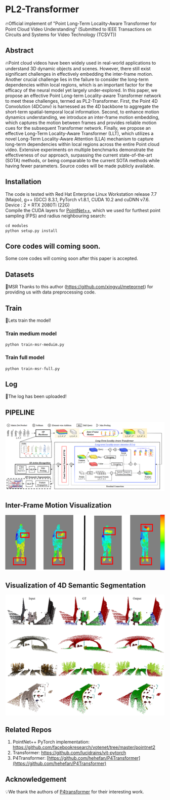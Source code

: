 # PL2-Transformer
🔥Official implement of "Point Long-Term Locality-Aware Transformer for Point Cloud Video Understanding" (Submitted to IEEE Transactions on Circuits and Systems for Video Technology (TCSVT))
## Abstract
🔥Point cloud videos have been widely used in real-world applications to understand 3D dynamic objects and scenes. However, there still exist significant challenges in effectively embedding the inter-frame motion. Another crucial challenge lies in the failure to consider the long-term dependencies within local regions, which is an important factor for the efficacy of the neural model yet largely under-explored. In this paper, we propose an effective Point Long-term Locality-aware Transformer network to meet these challenges, termed as PL2-Transformer. First, the Point 4D Convolution (4DConv) is harnessed as the 4D backbone to aggregate the short-term spatial-temporal local information. Second, to enhance motion dynamics understanding, we introduce an inter-frame motion embedding, which captures the motion between frames and provides reliable motion cues for the subsequent Transformer network. Finally, we propose an effective Long-Term Locality-Aware Transformer (LLT), which utilizes a novel Long-Term Locality-Aware Attention (LLA) mechanism to capture long-term dependencies within local regions across the entire Point cloud video. Extensive experiments on multiple benchmarks demonstrate the effectiveness of our approach, surpassing the current state-of-the-art (SOTA) methods, or being comparable to the current SOTA methods while having fewer parameters. Source codes will be made publicly available. 
## Installation

The code is tested with Red Hat Enterprise Linux Workstation release 7.7 (Maipo), g++ (GCC) 8.3.1, PyTorch v1.8.1, CUDA 10.2 and cuDNN v7.6.  
Device : 2 × RTX 2080Ti (22G)  
Compile the CUDA layers for [PointNet++](http://arxiv.org/abs/1706.02413), which we used for furthest point sampling (FPS) and radius neighbouring search: 
```
cd modules
python setup.py install
```
## Core codes will coming soon.
Some core codes will coming soon after this paper is accepted.
## Datasets
🌱MSR Thanks to this author (https://github.com/xingyul/meteornet) for providing us with data preprocessing code.

## Train
🤗Lets train the model!
### Train medium model
```
python train-msr-meduim.py
```
### Train full model
```
python train-msr-full.py
```

## Log
📢The log has been uploaded!

## PIPELINE
![pipeline](https://github.com/I2-Multimedia-Lab/PL2-Transformer/blob/main/Pipeline.png)

## Inter-Frame Motion Visualization
![Motion](https://github.com/I2-Multimedia-Lab/PL2-Transformer/blob/main/Img/Fig5V2.png)

## Visualization of 4D Semantic Segmentation
![visualization](https://github.com/I2-Multimedia-Lab/PL2-Transformer/blob/main/experiments_synthia_visualizationV3.jpg)
## Related Repos

1. PointNet++ PyTorch implementation: https://github.com/facebookresearch/votenet/tree/master/pointnet2
2. Transformer: https://github.com/lucidrains/vit-pytorch
3. P4Transformer: [https://github.com/hehefan/P4Transformer](https://github.com/hehefan/P4Transformer)

## Acknowledgement

💡We thank the authors of [P4transformer](https://github.com/hehefan/P4Transformer) for their interesting work.
